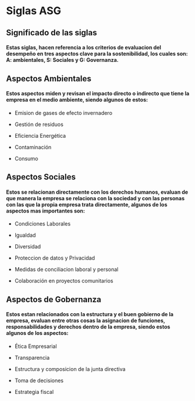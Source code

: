 # Siglas ASG

## Significado de las siglas 

#### Estas siglas, hacen referencia a los criterios de evaluacion del desempeño en tres aspectos clave para la sostenibilidad, los cuales son: A: ambientales, S: Sociales y G: Governanza.
## Aspectos Ambientales

#### Estos aspectos miden  y revisan el impacto directo o indirecto que tiene la empresa en el medio ambiente, siendo algunos de estos: 

- Emision de gases de efecto invernadero

- Gestión de residuos

- Eficiencia Energética

- Contaminación

- Consumo

## Aspectos Sociales

#### Estos se relacionan directamente con los derechos humanos, evaluan de que manera la empresa se relaciona con la sociedad y con las personas con las que la propia empresa trata directamente, algunos de los aspectos mas importantes son:

- Condiciones Laborales

- Igualdad

- Diversidad

- Proteccion de datos y Privacidad

- Medidas de conciliacion laboral y personal

- Colaboración en proyectos comunitarios

## Aspectos de Gobernanza

#### Estos estan relacionados con la estructura y el buen gobierno de la empresa, evaluan entre otras cosas la asignacion de funciones, responsabilidades y derechos dentro de la empresa, siendo estos algunos de los aspectos:

- Ética Empresarial

- Transparencia

- Estructura y composicion de la junta directiva

- Toma de decisiones

- Estrategia fiscal

  

